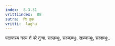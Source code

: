 ```yaml
---
index:  8.3.31
vrittiindex:  88
sutra:  शि तुक्
vritti:  laghu 
---
```


पदान्तस्य नस्य शे परे तुग्वा. सञ्छम्भुः, सञ्च्छम्भुः, सञ्च्शम्भुः, सञ्शम्भुः..

